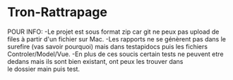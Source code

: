 # Tron-Rattrapage

POUR INFO: -Le projet est sous format zip car git ne peux pas upload de files à partir d'un fichier sur Mac.
           -Les rapports ne se génèrent pas dans le surefire (vas savoir pourquoi) mais dans testapidocs puis les fichiers                      
            Controler/Model/Vue.
           -En plus de ces soucis certain tests ne peuvent etre dedans mais ils sont bien existant, ont peux les trouver dans               
            le dossier main puis test.
            
            
